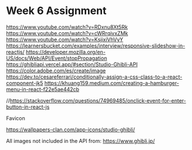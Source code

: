 # Week 6 Assignment

https://www.youtube.com/watch?v=RDxnu8Xt5Rk
https://www.youtube.com/watch?v=cWRrqivxZMk
https://www.youtube.com/watch?v=KsjixiVhVyY
https://learnersbucket.com/examples/interview/responsive-slideshow-in-reactjs/
https://developer.mozilla.org/en-US/docs/Web/API/Event/stopPropagation
https://ghibliapi.vercel.app/#section/Studio-Ghibli-API
https://color.adobe.com/es/create/image
https://dev.to/cesareferrari/conditionally-assign-a-css-class-to-a-react-component-jk5
https://khuang159.medium.com/creating-a-hamburger-menu-in-react-f22e5ae442cb

//https://stackoverflow.com/questions/74969485/onclick-event-for-enter-button-in-react-js

Favicon

https://wallpapers-clan.com/app-icons/studio-ghibli/

All images not included in the API from: https://www.ghibli.jp/
